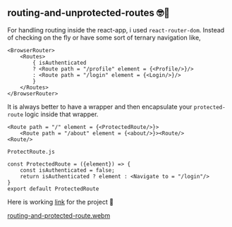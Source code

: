 ## routing-and-unprotected-routes 🤓🤘
For handling routing inside the react-app, i used `react-router-dom`. 
Instead of checking on the fly or have some sort of ternary navigation like, 
```
<BrowserRouter>
	<Routes>
		{ isAuthenticated 
		? <Route path = "/profile" element = {<Profile/>}/> 
		: <Route path = "/login" element = {<Login/>}/>
		}
	</Routes>
</BrowserRouter>
```
It is always better to have a wrapper and then encapsulate your `protected-route` logic inside that wrapper.
```
<Route path = "/" element = {<ProtectedRoute/>}> 
	<Route path = "/about" element = {<about/>}><Route/> 
<Route/>
``` 
```
ProtectRoute.js

const ProtectedRoute = ({element}) => { 
	const isAuthenticated = false; 
	return isAuthenticated ? element : <Navigate to = "/login"/> 
} 
export default ProtectedRoute
```
Here is working [link](https://66cb01b4f02c1be78016b878--willowy-griffin-2184b3.netlify.app/) for the project 🥸

[routing-and-protected-route.webm](https://github.com/user-attachments/assets/9952d75b-4911-48ad-96fa-6affde913c30)
